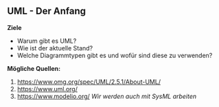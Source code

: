## UML - Der Anfang

**Ziele**
* Warum gibt es UML? 
* Wie ist der aktuelle Stand? 
* Welche Diagrammtypen gibt es und wofür sind diese zu verwenden?

**Mögliche Quellen:**
1. https://www.omg.org/spec/UML/2.5.1/About-UML/
2. https://www.uml.org/
3. https://www.modelio.org/  *Wir werden auch mit SysML arbeiten*

